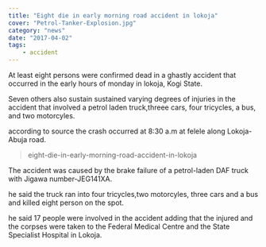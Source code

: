 ```yaml
---
title: "Eight die in early morning road accident in lokoja"
cover: "Petrol-Tanker-Explosion.jpg"
category: "news"
date: "2017-04-02"
tags:
    - accident
---
```


At least eight persons were confirmed dead in a ghastly accident that occurred in the early hours of monday in lokoja, Kogi State.

Seven others also sustain sustained varying degrees of injuries in the accident that involved a petrol laden truck,threee cars, four tricycles, a bus, and two motorcyles.

according to source the crash occurred at 8:30 a.m at felele along Lokoja-Abuja road.

<blockquote>
eight-die-in-early-morning-road-accident-in-lokoja
</blockquote>

The accident was caused by the brake failure of a petrol-laden DAF truck with Jigawa number-JEG141XA.

he said the truck ran into four tricycles,two motorcyles, three cars and a bus and killed eight person on the spot.

he said 17 people were involved in the accident adding that the injured and the corpses were taken to the Federal Medical Centre and the State Specialist Hospital in Lokoja.
